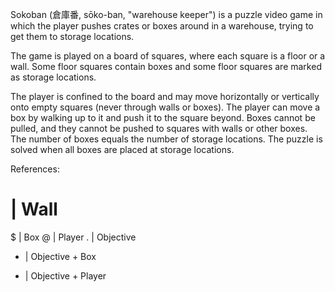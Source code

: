 Sokoban (倉庫番, sōko-ban, "warehouse keeper") is a puzzle video game in which the player pushes crates or boxes around in a warehouse, 
trying to get them to storage locations.

The game is played on a board of squares, where each square is a floor or a wall. 
Some floor squares contain boxes and some floor squares are marked as storage locations.

The player is confined to the board and may move horizontally or vertically onto empty squares (never through walls or boxes). 
The player can move a box by walking up to it and push it to the square beyond. 
Boxes cannot be pulled, and they cannot be pushed to squares with walls or other boxes. 
The number of boxes equals the number of storage locations. The puzzle is solved when all boxes are placed at storage locations.

References:
# | Wall
$ | Box
@ | Player
. | Objective
* | Objective + Box
+ | Objective + Player
